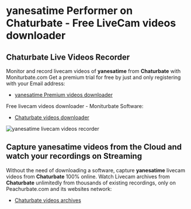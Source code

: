 # yanesatime Performer on Chaturbate - Free LiveCam videos downloader

## Chaturbate Live Videos Recorder

Monitor and record livecam videos of **yanesatime** from **Chaturbate** with Moniturbate.com
Get a premium trial for free by just and only registering with your Email address:
* [yanesatime Premium videos downloader](https://moniturbate.com/request-demo-licence-key.html)

Free livecam videos downloader - Moniturbate Software:
* [Chaturbate videos downloader](https://moniturbate.com/moniturbate-download-software.html)

![yanesatime livecam videos recorder](https://peachurnet.com/templates/moniturbate-software.png)


## Capture yanesatime videos from the Cloud and watch your recordings on Streaming

Without the need of downloading a software, capture **yanesatime** livecam videos from **Chaturbate** 100% online.
Watch Livecam archives from **Chaturbate** unlimitedly from thousands of existing recordings, only on Peachurbate.com and its websites network:
* [Chaturbate videos archives](https://peachurnet.com/)